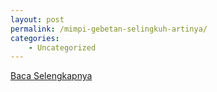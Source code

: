 ```yaml
---
layout: post
permalink: /mimpi-gebetan-selingkuh-artinya/
categories:
    - Uncategorized
---
```


[Baca Selengkapnya](/07)